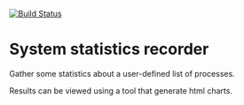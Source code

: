 [![Build Status](https://travis-ci.org/rofferom/ssr.svg?branch=master)](https://travis-ci.org/rofferom/ssr)

# System statistics recorder

Gather some statistics about a user-defined list of processes.

Results can be viewed using a tool that generate html charts.
